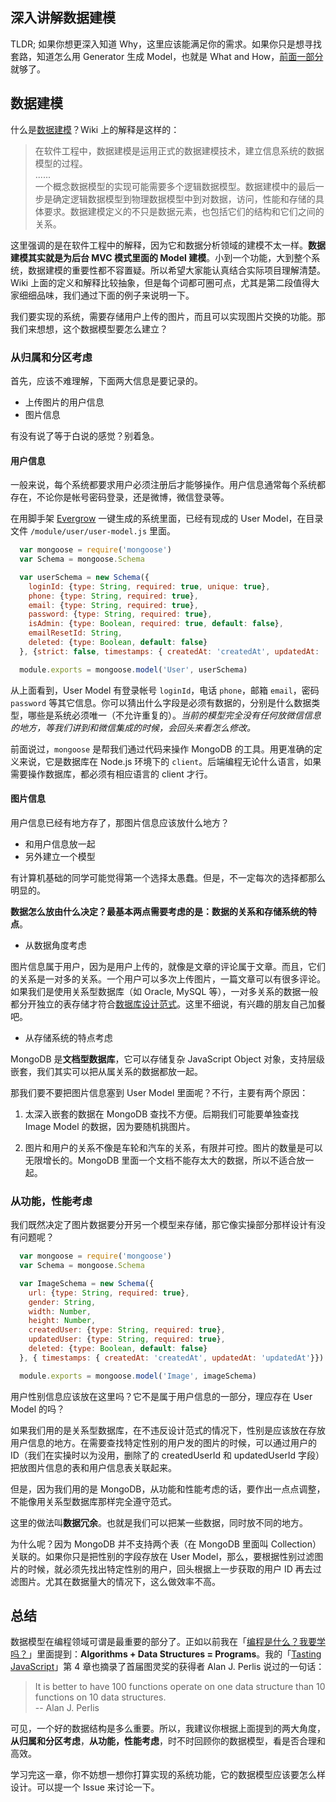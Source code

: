 ## 深入讲解数据建模

[数据建模]:https://zh.wikipedia.org/wiki/%E6%95%B0%E6%8D%AE%E5%BB%BA%E6%A8%A1

TLDR; 如果你想更深入知道 Why，这里应该能满足你的需求。如果你只是想寻找套路，知道怎么用 Generator 生成 Model，也就是 What and How，[前面一部分](./04-data-modeling.md) 就够了。  

## 数据建模

什么是[数据建模][]？Wiki 上的解释是这样的：

>在软件工程中，数据建模是运用正式的数据建模技术，建立信息系统的数据模型的过程。  
>......  
>一个概念数据模型的实现可能需要多个逻辑数据模型。数据建模中的最后一步是确定逻辑数据模型到物理数据模型中到对数据，访问，性能和存储的具体要求。数据建模定义的不只是数据元素，也包括它们的结构和它们之间的关系。  

这里强调的是在软件工程中的解释，因为它和数据分析领域的建模不太一样。**数据建模其实就是为后台 MVC 模式里面的 Model 建模**。小到一个功能，大到整个系统，数据建模的重要性都不容置疑。所以希望大家能认真结合实际项目理解清楚。Wiki 上面的定义和解释比较抽象，但是每个词都可圈可点，尤其是第二段值得大家细细品味，我们通过下面的例子来说明一下。  

我们要实现的系统，需要存储用户上传的图片，而且可以实现图片交换的功能。那我们来想想，这个数据模型要怎么建立？  

### 从归属和分区考虑

首先，应该不难理解，下面两大信息是要记录的。

* 上传图片的用户信息  
* 图片信息  

有没有说了等于白说的感觉？别着急。  

#### 用户信息

一般来说，每个系统都要求用户必须注册后才能够操作。用户信息通常每个系统都存在，不论你是帐号密码登录，还是微博，微信登录等。  

[Evergrow]: https://github.com/kenspirit/generator-evergrow

在用脚手架 [Evergrow][] 一键生成的系统里面，已经有现成的 User Model，在目录文件 `/module/user/user-model.js` 里面。  

```javascript
  var mongoose = require('mongoose')
  var Schema = mongoose.Schema

  var userSchema = new Schema({
    loginId: {type: String, required: true, unique: true},
    phone: {type: String, required: true},
    email: {type: String, required: true},
    password: {type: String, required: true},
    isAdmin: {type: Boolean, required: true, default: false},
    emailResetId: String,
    deleted: {type: Boolean, default: false}
  }, {strict: false, timestamps: { createdAt: 'createdAt', updatedAt: 'updatedAt'}})

  module.exports = mongoose.model('User', userSchema)
```

从上面看到，User Model 有登录帐号 `loginId`，电话 `phone`，邮箱 `email`，密码 `password` 等其它信息。你可以猜出什么字段是必须有数据的，分别是什么数据类型，哪些是系统必须唯一（不允许重复的）。_当前的模型完全没有任何放微信信息的地方，等我们讲到和微信集成的时候，会回头来看怎么修改。_  

前面说过，`mongoose` 是帮我们通过代码来操作 MongoDB 的工具。用更准确的定义来说，它是数据库在 Node.js 环境下的 `client`。后端编程无论什么语言，如果需要操作数据库，都必须有相应语言的 client 才行。

#### 图片信息

用户信息已经有地方存了，那图片信息应该放什么地方？  

* 和用户信息放一起  
* 另外建立一个模型  

有计算机基础的同学可能觉得第一个选择太愚蠢。但是，不一定每次的选择都那么明显的。  

**数据怎么放由什么决定？**最基本两点需要考虑的是：**数据的关系**和**存储系统的特点**。

[数据库设计范式]:https://zh.wikipedia.org/wiki/%E6%95%B0%E6%8D%AE%E5%BA%93%E8%A7%84%E8%8C%83%E5%8C%96

* 从数据角度考虑

图片信息属于用户，因为是用户上传的，就像是文章的评论属于文章。而且，它们的关系是一对多的关系。一个用户可以多次上传图片，一篇文章可以有很多评论。如果我们是使用关系型数据库（如 Oracle, MySQL 等），一对多关系的数据一般都分开独立的表存储才符合[数据库设计范式][]。这里不细说，有兴趣的朋友自己加餐吧。  

* 从存储系统的特点考虑

MongoDB 是**文档型数据库**，它可以存储复杂 JavaScript Object 对象，支持层级嵌套，我们其实可以把从属关系的数据都放一起。  

那我们要不要把图片信息塞到 User Model 里面呢？不行，主要有两个原因：

1. 太深入嵌套的数据在 MongoDB 查找不方便。后期我们可能要单独查找 Image Model 的数据，因为要随机挑图片。  

2. 图片和用户的关系不像是车轮和汽车的关系，有限并可控。图片的数量是可以无限增长的。MongoDB 里面一个文档不能存太大的数据，所以不适合放一起。  


### 从功能，性能考虑

我们既然决定了图片数据要分开另一个模型来存储，那它像实操部分那样设计有没有问题呢？  

```javascript
  var mongoose = require('mongoose')
  var Schema = mongoose.Schema

  var ImageSchema = new Schema({
    url: {type: String, required: true},
    gender: String,
    width: Number,
    height: Number,
    createdUser: {type: String, required: true},
    updatedUser: {type: String, required: true},
    deleted: {type: Boolean, default: false}
  }, { timestamps: { createdAt: 'createdAt', updatedAt: 'updatedAt'}})

  module.exports = mongoose.model('Image', imageSchema)
```

用户性别信息应该放在这里吗？它不是属于用户信息的一部分，理应存在 User Model 的吗？  

如果我们用的是关系型数据库，在不违反设计范式的情况下，性别是应该放在存放用户信息的地方。在需要查找特定性别的用户发的图片的时候，可以通过用户的 ID（我们在实操时以为没用，删除了的 createdUserId 和 updatedUserId 字段）把放图片信息的表和用户信息表关联起来。  

但是，因为我们用的是 MongoDB，从功能和性能考虑的话，要作出一点点调整，不能像用关系型数据库那样完全遵守范式。  

这里的做法叫**数据冗余**。也就是我们可以把某一些数据，同时放不同的地方。  

为什么呢？因为 MongoDB 并不支持两个表（在 MongoDB 里面叫 Collection）关联的。如果你只是把性别的字段存放在 User Model，那么，要根据性别过滤图片的时候，就必须先找出特定性别的用户，回头根据上一步获取的用户 ID 再去过滤图片。尤其在数据量大的情况下，这么做效率不高。  


## 总结

[编程是什么？我要学吗？]: http://www.thinkingincrowd.me/2016/08/28/What-is-programming-should-I-learn/
[Tasting JavaScript]: http://leanpub.com/tasting-javascript

数据模型在编程领域可谓是最重要的部分了。正如以前我在「[编程是什么？我要学吗？][]」里面提到：**Algorithms + Data Structures = Programs**。我的「[Tasting JavaScript][]」第 4 章也摘录了首届图灵奖的获得者 Alan J. Perlis 说过的一句话：  

>It is better to have 100 functions operate on one data structure than 10 functions on 10 data structures.  
>    --  Alan J. Perlis

可见，一个好的数据结构是多么重要。所以，我建议你根据上面提到的两大角度，**从归属和分区考虑**，**从功能，性能考虑**，时不时回顾你的数据模型，看是否合理和高效。  

学习完这一章，你不妨想一想你打算实现的系统功能，它的数据模型应该要怎么样设计。可以提一个 Issue 来讨论一下。  
